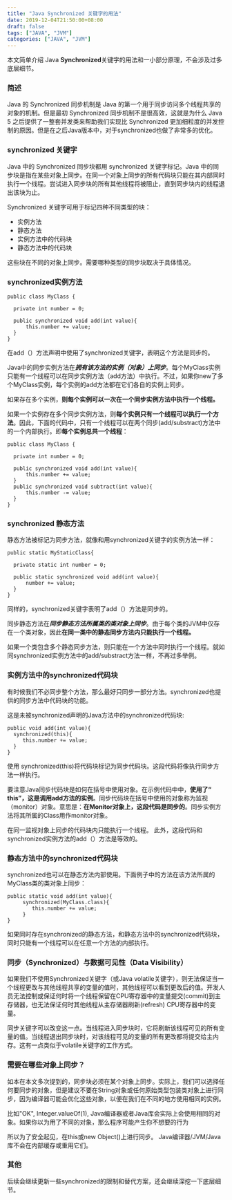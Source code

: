 ```yaml
---
title: "Java Synchronized 关键字的用法"
date: 2019-12-04T21:50:00+08:00
draft: false
tags: ["JAVA", "JVM"]
categories: ["JAVA", "JVM"]
---
```


本文简单介绍 Java **Synchronized**关键字的用法和一小部分原理，不会涉及过多底层细节。

### 简述

Java 的 Synchronized 同步机制是 Java 的第一个用于同步访问多个线程共享的对象的机制。但是最初 Synchronized 同步机制不是很高效，这就是为什么 Java 5 之后提供了一整套并发类来帮助我们实现比 Synchronized 更加细粒度的并发控制的原因。但是在之后Java版本中，对于synchronized也做了非常多的优化。

### synchronized 关键字

Java 中的 Synchronized 同步块都用 synchronized 关键字标记。Java 中的同步块是指在某些对象上同步。在同一个对象上同步的所有代码块只能在其内部同时执行一个线程。尝试进入同步块的所有其他线程将被阻止，直到同步块内的线程退出该块为止。

Synchronized 关键字可用于标记四种不同类型的块：

- 实例方法
- 静态方法
- 实例方法中的代码块
- 静态方法中的代码块

这些块在不同的对象上同步。需要哪种类型的同步块取决于具体情况。

### synchronized实例方法

```
public class MyClass {

  private int number = 0;

  public synchronized void add(int value){
      this.number += value;
  }
}
```
在add（）方法声明中使用了synchronized关键字，表明这个方法是同步的。

Java中的同步实例方法在***拥有该方法的实例（对象）上同步***。每个MyClass实例只能有一个线程可以在同步实例方法（add方法）中执行。不过，如果你new了多个MyClass实例，每个实例的add方法都在它们各自的实例上同步。

如果存在多个实例，**则每个实例可以一次在一个同步实例方法中执行一个线程。**

如果一个实例存在多个同步实例方法，则**每个实例只有一个线程可以执行一个方法**。因此，下面的代码中，只有一个线程可以在两个同步(add/substract)方法中的一个内部执行。即**每个实例总共一个线程**：
```
public class MyClass {

  private int number = 0;

  public synchronized void add(int value){
      this.number += value;
  }
  public synchronized void subtract(int value){
      this.number -= value;
  }
}
```


### synchronized 静态方法
静态方法被标记为同步方法，就像和用synchronized关键字的实例方法一样：
```
public static MyStaticClass{

  private static int number = 0;

  public static synchronized void add(int value){
      number += value;
  }
}
```

同样的，synchronized关键字表明了add（）方法是同步的。

同步静态方法在***同步静态方法所属类的类对象上同步***。由于每个类的JVM中仅存在一个类对象，因此**在同一类中的静态同步方法内只能执行一个线程。**

如果一个类包含多个静态同步方法，则只能在一个方法中同时执行一个线程。就如同synchronized实例方法中的add/substract方法一样，不再过多举例。

### 实例方法中的synchronized代码块
有时候我们不必同步整个方法，那么最好只同步一部分方法。synchronized也提供的同步方法中代码块的功能。

这是未被synchronized声明的Java方法中的synchronized代码块:

```
public void add(int value){
  synchronized(this){
     this.number += value;   
  }
}
```
使用 synchronized(this)将代码块标记为同步代码块。这段代码将像执行同步方法一样执行。

要注意Java同步代码块是如何在括号中使用对象。在示例代码中中，**使用了“ this”，这是调用add方法的实例**。同步代码块在括号中使用的对象称为监视（monitor）对象。意思是：**在Monitor对象上，这段代码是同步的**。同步实例方法将其所属的Class用作monitor对象。

在同一监视对象上同步的代码块内只能执行一个线程。
此外，这段代码和synchronized实例方法的add（）方法是等效的。

### 静态方法中的synchronized代码块

synchronized也可以在静态方法内部使用。下面例子中的方法在该方法所属的MyClass类的类对象上同步：

```
public static void add(int value){
     synchronized(MyClass.class){
        this.number += value; 
     }
}
```
如果同时存在synchronized的静态方法，和静态方法中的synchronized代码块，同时只能有一个线程可以在任意一个方法的内部执行。

### 同步（Synchronized）与数据可见性（Data Visibility）
如果我们不使用Synchronized关键字（或Java volatile关键字），则无法保证当一个线程更改与其他线程共享的变量的值时，其他线程可以看到更改后的值。开发人员无法控制或保证何时将一个线程保留在CPU寄存器中的变量提交(commit)到主存储器，也无法保证何时其他线程从主存储器刷新(refresh) CPU寄存器中的变量。

同步关键字可以改变这一点。当线程进入同步块时，它将刷新该线程可见的所有变量的值。当线程退出同步块时，对该线程可见的变量的所有更改都将提交给主内存。这有一点类似于volatile关键字的工作方式。

### 需要在哪些对象上同步？
如本在本文多次提到的，同步块必须在某个对象上同步。实际上，我们可以选择任何要同步的对象，但是建议不要在String对象或任何原始类型包装类对象上进行同步，因为编译器可能会优化这些对象，以便在我们在不同的地方使用相同的实例。

比如"OK", Integer.valueOf(1), Java编译器或者Java库会实际上会使用相同的对象。如果你以为用了不同的对象，那么程序可能产生你不想要的行为

所以为了安全起见，在this或new Object()上进行同步。 Java编译器/JVM/Java库不会在内部缓存或重用它们。

### 其他
后续会继续更新一些synchronized的限制和替代方案，还会继续深挖一下底层细节。
